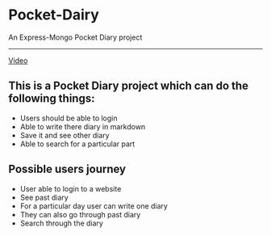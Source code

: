# Pocket-Dairy
An Express-Mongo Pocket Diary project
___
[Video]([https://website-name.com](https://youtu.be/VS3QPgz3fic))
## This is a Pocket Diary project which can do the following things:
* Users should be able to login 
* Able to write there diary in markdown 
* Save it and see other diary 
* Able to search for a particular part

## Possible users journey

- User able to login to a website
- See past diary
- For a particular day user can write one diary
- They can also go through past diary
- Search through the diary
